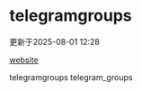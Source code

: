 # telegramgroups
更新于2025-08-01 12:28

[website](https://allgroups.github.io/telegramgroups/)

telegramgroups
telegram_groups
